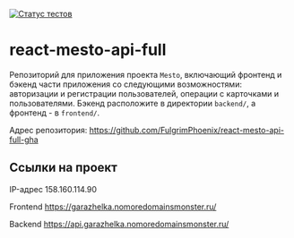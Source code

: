 [![Статус тестов](../../actions/workflows/tests.yml/badge.svg)](../../actions/workflows/tests.yml)

# react-mesto-api-full
Репозиторий для приложения проекта `Mesto`, включающий фронтенд и бэкенд части приложения со следующими возможностями: авторизации и регистрации пользователей, операции с карточками и пользователями. Бэкенд расположите в директории `backend/`, а фронтенд - в `frontend/`. 

Адрес репозитория: https://github.com/FulgrimPhoenix/react-mesto-api-full-gha

## Ссылки на проект

IP-адрес 158.160.114.90

Frontend https://garazhelka.nomoredomainsmonster.ru/

Backend https://api.garazhelka.nomoredomainsmonster.ru/
